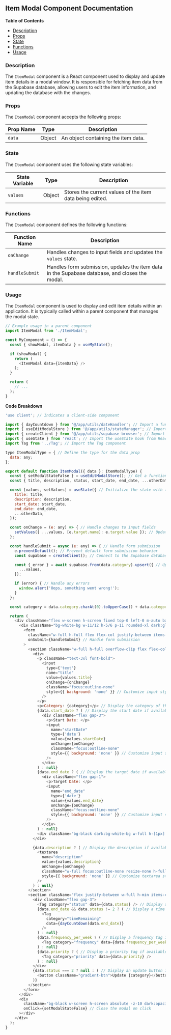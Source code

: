 ## Item Modal Component Documentation 

**Table of Contents** 

- [Description](#description)
- [Props](#props)
- [State](#state)
- [Functions](#functions)
- [Usage](#usage)

### Description 

The `ItemModal` component is a React component used to display and update item details in a modal window. It is responsible for fetching item data from the Supabase database, allowing users to edit the item information, and updating the database with the changes. 

### Props 

The `ItemModal` component accepts the following props: 

| Prop Name | Type | Description |
|---|---|---|
| `data` | Object | An object containing the item data. | 

### State

The `ItemModal` component uses the following state variables:

| State Variable | Type | Description |
|---|---|---|
| `values` | Object | Stores the current values of the item data being edited. |

### Functions

The `ItemModal` component defines the following functions:

| Function Name | Description |
|---|---|
| `onChange` |  Handles changes to input fields and updates the `values` state. |
| `handleSubmit` |  Handles form submission, updates the item data in the Supabase database, and closes the modal. |

### Usage

The `ItemModal` component is used to display and edit item details within an application. It is typically called within a parent component that manages the modal state. 

```javascript
// Example usage in a parent component
import ItemModal from './ItemModal';

const MyComponent = () => {
  const { showModal, itemData } = useMyState();

  if (showModal) {
    return (
      <ItemModal data={itemData} />
    );
  }

  return (
    // ...
  );
}
```

**Code Breakdown**

```javascript
'use client'; // Indicates a client-side component

import { dayCountdown } from '@/app/utils/dateHandler'; // Import a function to calculate the remaining time 
import { useEditModalStore } from '@/app/utils/stateManager'; // Import a function to manage the modal state
import { createClient } from '@/app/utils/supabase-browser'; // Import a function to connect to Supabase database
import { useState } from 'react'; // Import the useState hook from React
import Tag from '../Tag'; // Import the Tag component 

type ItemModalType = { // Define the type for the data prop
  data: any;
};

export default function ItemModal({ data }: ItemModalType) {
  const { setModalStateFalse } = useEditModalStore(); // Get a function to close the modal
  const { title, description, status, start_date, end_date, ...otherData } = data; // Destructure the data prop

  const [values, setValues] = useState({ // Initialize the state with the current values of the item data
    title: title,
    description: description,
    start_date: start_date,
    end_date: end_date,
    ...otherData,
  });

  const onChange = (e: any) => { // Handle changes to input fields
    setValues({ ...values, [e.target.name]: e.target.value }); // Update the values state with the new values
  };

  const handleSubmit = async (e: any) => { // Handle form submission
    e.preventDefault(); // Prevent default form submission behavior
    const supabase = createClient(); // Connect to the Supabase database

    const { error } = await supabase.from(data.category).upsert({ // Update the item data in the Supabase database
      ...values,
    });

    if (error) { // Handle any errors
      window.alert('Oops, something went wrong!'); 
    }
  };

  const category = data.category.charAt(0).toUpperCase() + data.category.slice(1); // Capitalize the first letter of the category

  return (
    <div className="flex w-screen h-screen fixed top-0 left-0 m-auto backdrop-blur-sm z-50 justify-center items-center"> // Create a modal container
      <div className="bg-white-bg w-11/12 h-5/6 p-11 rounded-xl dark:glass-bg shadow-lg"> // Create a modal content
        <form
          className="w-full h-full flex flex-col justify-between items-start"
          onSubmit={handleSubmit} // Handle form submission
        >
          <section className="w-full h-full overflow-clip flex flex-col gap-5"> // Create a section for item details
            <div>
              <p className="text-3xl font-bold">
                <input 
                  type={'text'} 
                  name="title" 
                  value={values.title} 
                  onChange={onChange} 
                  className="focus:outline-none"
                  style={{ background: 'none' }} // Customize input styles
                />
              </p>
              <p>Category: {category}</p> // Display the category of the item
              {data.start_date ? ( // Display the start date if available
                <div className="flex gap-3">
                  <p>Start Date: </p>
                  <input
                    name="startDate"
                    type={'date'}
                    value={values.startDate}
                    onChange={onChange}
                    className="focus:outline-none"
                    style={{ background: 'none' }} // Customize input styles
                  />
                </div>
              ) : null}
              {data.end_date ? ( // Display the target date if available
                <div className="flex gap-1">
                  <p>Target Date: </p>
                  <input
                    name="end_date"
                    type={'date'}
                    value={values.end_date}
                    onChange={onChange}
                    className="focus:outline-none"
                    style={{ background: 'none' }} // Customize input styles
                  />
                </div>
              ) : null}
              <div className="bg-black dark:bg-white-bg w-full h-[1px] opacity-20"></div> // Display a divider
            </div>

            {data.description ? ( // Display the description if available
              <textarea
                name="description"
                value={values.description}
                onChange={onChange}
                className="w-full focus:outline-none resize-none h-full"
                style={{ background: 'none' }} // Customize textarea styles
              />
            ) : null}
          </section>
          <section className="flex justify-between w-full h-min items-center"> // Create a section for tags and update button
            <div className="flex gap-3">
              <Tag category="status" data={data.status} /> // Display a status tag
              {data.end_date && data.status != 2 ? ( // Display a time remaining tag if end date is available and status is not completed
                <Tag
                  category="timeRemaining"
                  data={dayCountdown(data.end_date)}
                />
              ) : null}
              {data.frequency_per_week ? ( // Display a frequency tag if available
                <Tag category="frequency" data={data.frequency_per_week} />
              ) : null}
              {data.priority ? ( // Display a priority tag if available
                <Tag category="priority" data={data.priority} />
              ) : null}
            </div>
            {data.status === 2 ? null : ( // Display an update button if the item is not completed
              <button className="gradient-btn">Update {category}</button>
            )}
          </section>
        </form>
      </div>
      <div
        className="bg-black w-screen h-screen absolute -z-10 dark:opacity-95 opacity-25"
        onClick={setModalStateFalse} // Close the modal on click
      ></div>
    </div>
  );
}
```